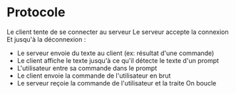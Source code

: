 # Protocole
Le client tente de se connecter au serveur
Le serveur accepte la connexion
Et jusqu'à la déconnexion :
- Le serveur envoie du texte au client (ex: résultat d'une commande)
- Le client affiche le texte jusqu'à ce qu'il détecte le texte d'un prompt
- L'utilisateur entre sa commande dans le prompt
- Le client envoie la commande de l'utilisateur en brut
- Le serveur reçoie la commande de l'utilisateur et la traite
On boucle